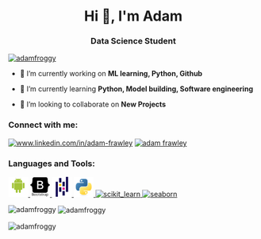 <h1 align="center">Hi 👋, I'm Adam </h1>
<h3 align="center">Data Science Student</h3>

<p align="left"> <a href="https://github.com/ryo-ma/github-profile-trophy"><img src="https://github-profile-trophy.vercel.app/?username=adamfroggy" alt="adamfroggy" /></a> </p>

- 🔭 I’m currently working on **ML learning, Python, Github**

- 🌱 I’m currently learning **Python, Model building, Software engineering**

- 👯 I’m looking to collaborate on **New Projects**

<h3 align="left">Connect with me:</h3>
<p align="left">
<a href="https://linkedin.com/in/www.linkedin.com/in/adam-frawley" target="blank"><img align="center" src="https://raw.githubusercontent.com/rahuldkjain/github-profile-readme-generator/master/src/images/icons/Social/linked-in-alt.svg" alt="www.linkedin.com/in/adam-frawley" height="30" width="40" /></a>
<a href="https://kaggle.com/adam frawley" target="blank"><img align="center" src="https://raw.githubusercontent.com/rahuldkjain/github-profile-readme-generator/master/src/images/icons/Social/kaggle.svg" alt="adam frawley" height="30" width="40" /></a>
</p>

<h3 align="left">Languages and Tools:</h3>
<p align="left"> <a href="https://developer.android.com" target="_blank" rel="noreferrer"> <img src="https://raw.githubusercontent.com/devicons/devicon/master/icons/android/android-original-wordmark.svg" alt="android" width="40" height="40"/> </a> <a href="https://getbootstrap.com" target="_blank" rel="noreferrer"> <img src="https://raw.githubusercontent.com/devicons/devicon/master/icons/bootstrap/bootstrap-plain-wordmark.svg" alt="bootstrap" width="40" height="40"/> </a> <a href="https://pandas.pydata.org/" target="_blank" rel="noreferrer"> <img src="https://raw.githubusercontent.com/devicons/devicon/2ae2a900d2f041da66e950e4d48052658d850630/icons/pandas/pandas-original.svg" alt="pandas" width="40" height="40"/> </a> <a href="https://www.python.org" target="_blank" rel="noreferrer"> <img src="https://raw.githubusercontent.com/devicons/devicon/master/icons/python/python-original.svg" alt="python" width="40" height="40"/> </a> <a href="https://scikit-learn.org/" target="_blank" rel="noreferrer"> <img src="https://upload.wikimedia.org/wikipedia/commons/0/05/Scikit_learn_logo_small.svg" alt="scikit_learn" width="40" height="40"/> </a> <a href="https://seaborn.pydata.org/" target="_blank" rel="noreferrer"> <img src="https://seaborn.pydata.org/_images/logo-mark-lightbg.svg" alt="seaborn" width="40" height="40"/> </a> </p>

<p><img align="left" src="https://github-readme-stats.vercel.app/api/top-langs?username=adamfroggy&show_icons=true&locale=en&layout=compact" alt="adamfroggy" /></p>

<p>&nbsp;<img align="center" src="https://github-readme-stats.vercel.app/api?username=adamfroggy&show_icons=true&locale=en" alt="adamfroggy" /></p>

<p><img align="center" src="https://github-readme-streak-stats.herokuapp.com/?user=adamfroggy&" alt="adamfroggy" /></p>
